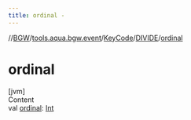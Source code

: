 ```yaml
---
title: ordinal -
---
```

//[BGW](../../../../index.md)/[tools.aqua.bgw.event](../../index.md)/[KeyCode](../index.md)/[DIVIDE](index.md)/[ordinal](ordinal.md)



# ordinal  
[jvm]  
Content  
val [ordinal](ordinal.md): [Int](https://kotlinlang.org/api/latest/jvm/stdlib/kotlin/-int/index.html)  



